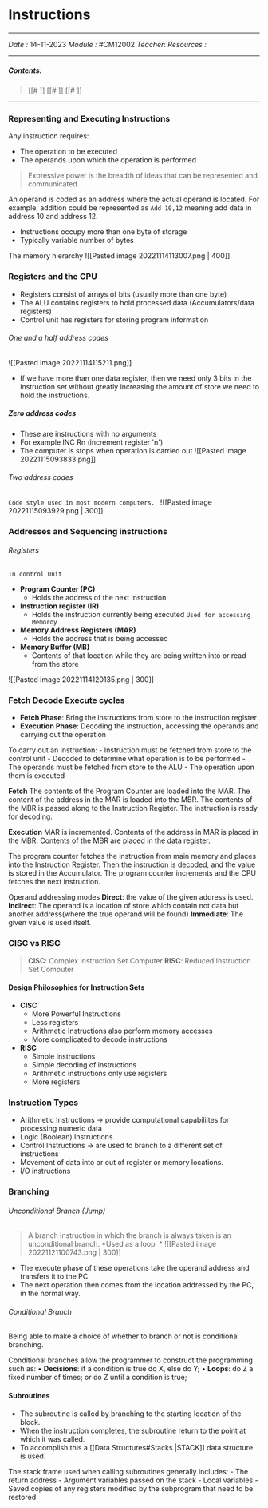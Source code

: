 # Instructions
---
*Date :*  14-11-2023 
*Module :* #CM12002 
*Teacher*: 
*Resources :*

---
##### Contents: 
> [[# ]]
> [[# ]]
> [[# ]]
> 
--- 
### Representing and Executing Instructions

Any instruction requires:
- The operation to be executed
- The operands upon which the operation is performed

>Expressive power is the breadth of ideas that can be represented and communicated.

An operand is coded as an address where the actual operand is located. For example, addition could be represented as `Add 10,12` meaning add data in address 10 and address 12. 
- Instructions occupy more than one byte of storage
- Typically variable number of bytes

The memory hierarchy
	![[Pasted image 20221114113007.png | 400]]

### Registers and the CPU

- Registers consist of arrays of bits (usually more than one byte)
- The ALU contains registers to hold processed data (Accumulators/data registers)
- Control unit has registers for storing program information

###### One and a half address codes
![[Pasted image 20221114115211.png]]
- If we have more than one data register, then we need only 3 bits in the instruction set without greatly increasing the amount of store we need to hold the instructions. 

##### Zero address codes
- These are instructions with no arguments
- For example INC Rn (increment register 'n')
- The computer is stops when operation is carried out
 ![[Pasted image 20221115093833.png]]

###### Two address codes
`Code style used in most modern computers. `
![[Pasted image 20221115093929.png | 300]]


### Addresses and Sequencing instructions

###### Registers
`In control Unit`
- **Program Counter (PC)**
	- Holds the address of the next instruction 
- **Instruction register (IR)**
	- Holds the instruction currently being executed 
`Used for accessing Memoroy`
- **Memory Address Registers (MAR)**
	- Holds the address that is being accessed
- **Memory Buffer (MB)**
	- Contents of that location while they are being written into or read from the store

![[Pasted image 20221114120135.png | 300]]

### Fetch Decode Execute cycles
- **Fetch Phase**: Bring the instructions from store to the instruction register
- **Execution Phase**: Decoding the instruction, accessing the operands and carrying out the operation

To carry out an instruction:
	- Instruction must be fetched from store to the control unit
	- Decoded to determine what operation is to be performed
	- The operands must be fetched from store to the ALU
	- The operation upon them is executed

**Fetch**
The contents of the Program Counter are loaded into the MAR. The content of the address in the MAR is loaded into the MBR. The contents of the MBR is passed along to the Instruction Register. The instruction is ready for decoding. 

**Execution**
MAR is incremented. Contents of the address in MAR is placed in the MBR. Contents of the MBR are placed in the data register. 

The program counter fetches the instruction from main memory and places into the Instruction Register.  Then the instruction is decoded, and the value is stored in the Accumulator. The program counter increments and the CPU fetches the next instruction.

Operand addressing modes
**Direct**: the value of the given address is used. 
**Indirect**: The operand is a location of store which contain not data but another address(where the true operand will be found)
**Immediate**: The given value is used itself. 


### CISC vs RISC

>**CISC**: Complex Instruction Set Computer
>**RISC**: Reduced Instruction Set Computer

#### Design Philosophies for Instruction Sets
- **CISC**
	- More Powerful Instructions
	- Less registers
	- Arithmetic Instructions also perform memory accesses
	- More complicated to decode instructions
-  **RISC**
	- Simple Instructions
	- Simple decoding of instructions
	- Arithmetic instructions only use registers
	- More registers


### Instruction Types
- Arithmetic Instructions $\to$ provide computational capabiliites for processing numeric data 
- Logic (Boolean) Instructions 
- Control Instructions $\to$ are used to branch to a different set of instructions
- Movement of data into or out of register or memory locations. 
- I/O instructions

### Branching

###### Unconditional Branch (Jump)
>A branch instruction in which the branch is always taken is an unconditional branch. *Used as a loop. *
![[Pasted image 20221121100743.png | 300]]

- The execute phase of these operations take the operand address and transfers it to the PC. 
- The next operation then comes from the location addressed by the PC, in the normal way.

###### Conditional Branch
Being able to make a choice of whether to branch or not is conditional branching. 

Conditional branches allow the programmer to construct the programming such as: 
	• **Decisions**: if a condition is true do X, else do Y; 
	• **Loops**: do Z a fixed number of times; or do Z until a condition is true;

#### Subroutines

- The subroutine is called by branching to the starting location of the block. 
- When the instruction completes, the subroutine return to the point at which it was called.
- To accomplish this a [[Data Structures#Stacks |STACK]] data structure is used. 

The stack frame used when calling subroutines generally includes:
	- The return address
	- Argument variables passed on the stack
	- Local variables 
	- Saved copies of any registers modified by the subprogram that need to be restored

